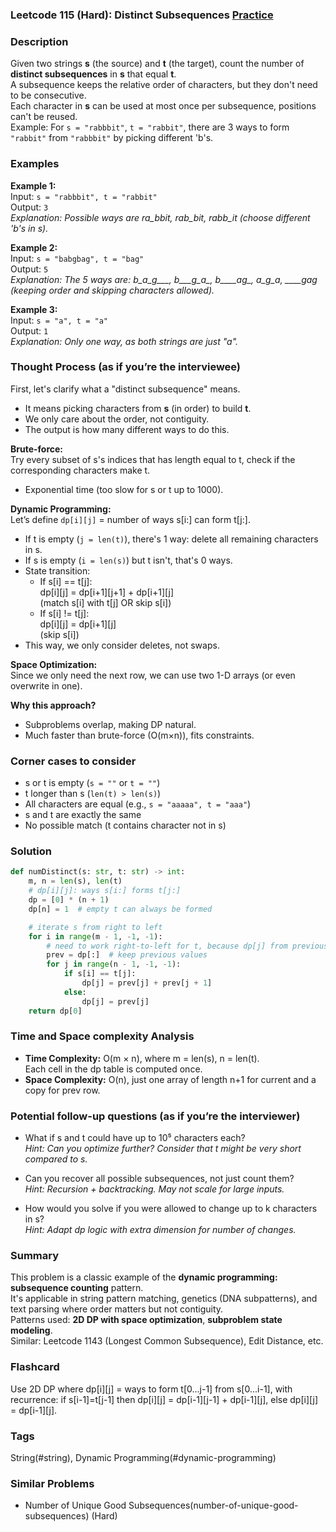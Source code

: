 ### Leetcode 115 (Hard): Distinct Subsequences [Practice](https://leetcode.com/problems/distinct-subsequences)

### Description  
Given two strings **s** (the source) and **t** (the target), count the number of **distinct subsequences** in **s** that equal **t**.  
A subsequence keeps the relative order of characters, but they don't need to be consecutive.  
Each character in **s** can be used at most once per subsequence, positions can't be reused.  
Example: For `s = "rabbbit"`, `t = "rabbit"`, there are 3 ways to form `"rabbit"` from `"rabbbit"` by picking different 'b's.

### Examples  

**Example 1:**  
Input: `s = "rabbbit", t = "rabbit"`  
Output: `3`  
*Explanation: Possible ways are ra_bbit, rab_bit, rabb_it (choose different 'b's in s).*

**Example 2:**  
Input: `s = "babgbag", t = "bag"`  
Output: `5`  
*Explanation: The 5 ways are: b_a_g___, b___g_a_, b____ag_, _a_g_a_, ____gag (keeping order and skipping characters allowed).*

**Example 3:**  
Input: `s = "a", t = "a"`  
Output: `1`  
*Explanation: Only one way, as both strings are just "a".*

### Thought Process (as if you’re the interviewee)  
First, let's clarify what a "distinct subsequence" means.  
- It means picking characters from **s** (in order) to build **t**.
- We only care about the order, not contiguity.
- The output is how many different ways to do this.

**Brute-force:**  
Try every subset of s's indices that has length equal to t, check if the corresponding characters make t.  
- Exponential time (too slow for s or t up to 1000).

**Dynamic Programming:**  
Let’s define `dp[i][j]` = number of ways s[i:] can form t[j:].  
- If t is empty (`j = len(t)`), there's 1 way: delete all remaining characters in s.
- If s is empty (`i = len(s)`) but t isn't, that's 0 ways.
- State transition:
    - If s[i] == t[j]:  
        dp[i][j] = dp[i+1][j+1] + dp[i+1][j]  
        (match s[i] with t[j] OR skip s[i])
    - If s[i] != t[j]:  
        dp[i][j] = dp[i+1][j]  
        (skip s[i])
- This way, we only consider deletes, not swaps.

**Space Optimization:**  
Since we only need the next row, we can use two 1-D arrays (or even overwrite in one).

**Why this approach?**  
- Subproblems overlap, making DP natural.
- Much faster than brute-force (O(m×n)), fits constraints.

### Corner cases to consider  
- s or t is empty (`s = ""` or `t = ""`)
- t longer than s (`len(t) > len(s)`)
- All characters are equal (e.g., `s = "aaaaa", t = "aaa"`)
- s and t are exactly the same
- No possible match (t contains character not in s)

### Solution

```python
def numDistinct(s: str, t: str) -> int:
    m, n = len(s), len(t)
    # dp[i][j]: ways s[i:] forms t[j:]
    dp = [0] * (n + 1)
    dp[n] = 1  # empty t can always be formed

    # iterate s from right to left
    for i in range(m - 1, -1, -1):
        # need to work right-to-left for t, because dp[j] from previous i+1
        prev = dp[:]  # keep previous values
        for j in range(n - 1, -1, -1):
            if s[i] == t[j]:
                dp[j] = prev[j] + prev[j + 1]
            else:
                dp[j] = prev[j]
    return dp[0]
```

### Time and Space complexity Analysis  

- **Time Complexity:** O(m × n), where m = len(s), n = len(t).  
  Each cell in the dp table is computed once.
- **Space Complexity:** O(n), just one array of length n+1 for current and a copy for prev row.

### Potential follow-up questions (as if you’re the interviewer)  

- What if s and t could have up to 10⁵ characters each?  
  *Hint: Can you optimize further? Consider that t might be very short compared to s.*

- Can you recover all possible subsequences, not just count them?  
  *Hint: Recursion + backtracking. May not scale for large inputs.*

- How would you solve if you were allowed to change up to k characters in s?  
  *Hint: Adapt dp logic with extra dimension for number of changes.*

### Summary
This problem is a classic example of the **dynamic programming: subsequence counting** pattern.  
It's applicable in string pattern matching, genetics (DNA subpatterns), and text parsing where order matters but not contiguity.  
Patterns used: **2D DP with space optimization**, **subproblem state modeling**.  
Similar: Leetcode 1143 (Longest Common Subsequence), Edit Distance, etc.


### Flashcard
Use 2D DP where dp[i][j] = ways to form t[0...j-1] from s[0...i-1], with recurrence: if s[i-1]=t[j-1] then dp[i][j] = dp[i-1][j-1] + dp[i-1][j], else dp[i][j] = dp[i-1][j].

### Tags
String(#string), Dynamic Programming(#dynamic-programming)

### Similar Problems
- Number of Unique Good Subsequences(number-of-unique-good-subsequences) (Hard)